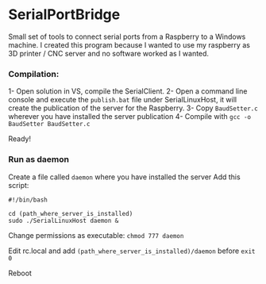 # SerialPortBridge

Small set of tools to connect serial ports from a Raspberry to a Windows machine. I created this program because I wanted to use my raspberry as 3D printer / CNC server and no software worked as I wanted.

 ### Compilation:

1- Open solution in VS, compile the SerialClient.
2- Open a command line console and execute the `publish.bat` file under SerialLinuxHost, it will create the publication of the server for the Raspberry.
3- Copy `BaudSetter.c` wherever you have installed the server publication
4- Compile with `gcc -o BaudSetter BaudSetter.c`

Ready!

### Run as daemon

Create a file called `daemon` where you have installed the server
Add this script:

```
#!/bin/bash

cd (path_where_server_is_installed)
sudo ./SerialLinuxHost daemon &
```

Change permissions as executable: `chmod 777 daemon`

Edit rc.local and add `(path_where_server_is_installed)/daemon` before `exit 0`

Reboot
